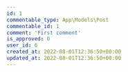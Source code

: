 ```yaml
---
id: 1
commentable_type: App\Models\Post
commentable_id: 1
comment: 'First comment'
is_approved: 0
user_id: 6
created_at: 2022-08-01T12:36:50+00:00
updated_at: 2022-08-01T12:36:50+00:00
---
```


